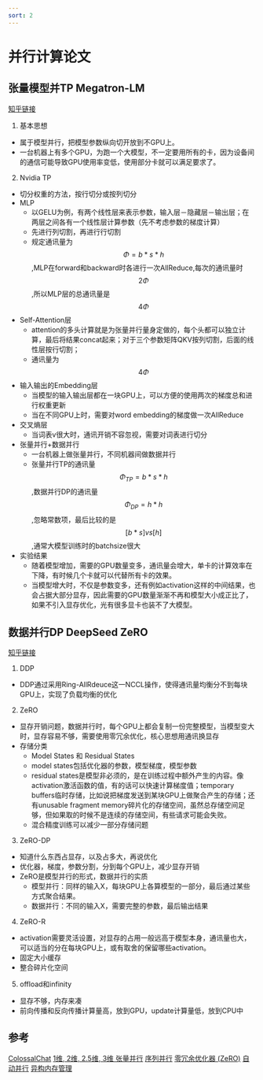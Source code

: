 ```yaml
---
sort: 2
---
```


# 并行计算论文

## 张量模型并TP Megatron-LM

[知乎链接](https://zhuanlan.zhihu.com/p/622212228)

1.  基本思想

- 属于模型并行，把模型参数纵向切开放到不GPU上。
-  一台机器上有多个GPU，为跑一个大模型，不一定要用所有的卡，因为设备间的通信可能导致GPU使用率变低，使用部分卡就可以满足要求了。

2.  Nvidia TP

-   切分权重的方法，按行切分或按列切分
-   MLP
    -  以GELU为例，有两个线性层来表示参数，输入层－隐藏层－输出层；在两层之间各有一个线性层计算参数（先不考虑参数的梯度计算）
    -  先进行列切割，再进行行切割
    -   规定通讯量为 $$\Phi =b*s*h$$,MLP在forward和backward时各进行一次AllReduce,每次的通讯量时$$2\Phi$$,所以MLP层的总通讯量是$$4\Phi$$
-  Self-Attention层
    -  attention的多头计算就是为张量并行量身定做的，每个头都可以独立计算，最后将结果concat起来；对于三个参数矩阵QKV按列切割，后面的线性层按行切割；
    *   通讯量为$$4\Phi$$
-   输入输出的Embedding层
    -   当模型的输入输出层都在一块GPU上，可以方便的使用两次的梯度总和进行权重更新
    -   当在不同GPU上时，需要对word embedding的梯度做一次AllReduce
-   交叉熵层
    -   当词表v很大时，通讯开销不容忽视，需要对词表进行切分
-   张量并行+数据并行
    -   一台机器上做张量并行，不同机器间做数据并行
    -   张量并行TP的通讯量$$\Phi_{TP}=b*s*h$$,数据并行DP的通讯量$$\Phi_{DP}=h*h$$,忽略常数项，最后比较的是$$[b*s]vs[h]$$,通常大模型训练时的batchsize很大
-   实验结果
    -   随着模型增加，需要的GPU数量变多，通讯量会增大，单卡的计算效率在下降，有时候几个卡就可以代替所有卡的效果。
    -   当模型增大时，不仅是参数变多，还有例如activation这样的中间结果，也会占据大部分显存，因此需要的GPU数量渐渐不再和模型大小成正比了，如果不引入显存优化，光有很多显卡也装不了大模型。

## 数据并行DP DeepSeed ZeRO

[知乎链接](https://zhuanlan.zhihu.com/p/618865052)

1.  DDP

-   DDP通过采用Ring-AllRdeuce这一NCCL操作，使得通讯量均衡分不到每块GPU上，实现了负载均衡的优化

2.  ZeRO

-   显存开销问题，数据并行时，每个GPU上都会复制一份完整模型，当模型变大时，显存容易不够，需要使用零冗余优化，核心思想用通讯换显存
-   存储分类
    -   Model States 和 Residual States
    -   model states包括优化器的参数，模型梯度，模型参数
    -   residual states是模型非必须的，是在训练过程中额外产生的内容。像activation激活函数的值，有的话可以快速计算梯度值；temporary buffers临时存储，比如说把梯度发送到某块GPU上做聚合产生的存储；还有unusable fragment memory碎片化的存储空间，虽然总存储空间足够，但如果取的时候不是连续的存储空间，有些请求可能会失败。
    -   混合精度训练可以减少一部分存储问题

3.  ZeRO-DP

-   知道什么东西占显存，以及占多大，再说优化
-   优化器，梯度，参数分割，分到每个GPU上，减少显存开销
-   ZeRO是模型并行的形式，数据并行的实质
    -   模型并行：同样的输入X，每块GPU上各算模型的一部分，最后通过某些方式聚合结果。
    -   数据并行：不同的输入X，需要完整的参数，最后输出结果

4.  ZeRO-R

-   activation需要灵活设置，对显存的占用一般远高于模型本身，通讯量也大，可以适当的分在每块GPU上，或有取舍的保留哪些activation。
-   固定大小缓存
-   整合碎片化空间

5.  offload和infinity

-   显存不够，内存来凑
-   前向传播和反向传播计算量高，放到GPU，update计算量低，放到CPU中


## 参考
[ColossalChat](https://github.com/hpcaitech/ColossalAI/tree/main/applications/Chat)
[1维, 2维, 2.5维, 3维 张量并行](https://arxiv.org/abs/2105.14500)
[序列并行](https://arxiv.org/abs/2105.13120)
[零冗余优化器 (ZeRO)](https://arxiv.org/abs/1910.02054)
[自动并行](https://arxiv.org/abs/2302.02599)
[异构内存管理](https://arxiv.org/abs/2108.05818)
